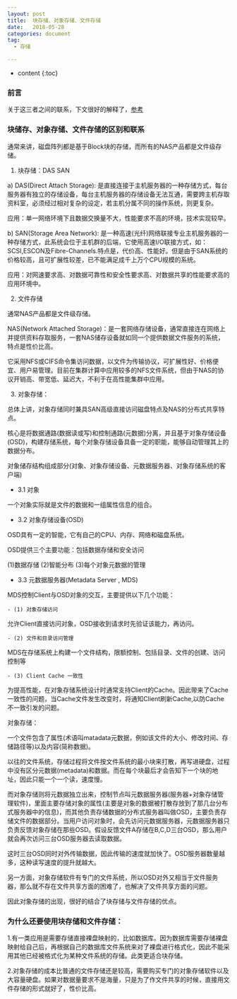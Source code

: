 ```yaml
---
layout: post
title:  块存储、对象存储、文件存储
date:   2018-05-28
categories: document
tag:
  - 存储

---
```

* content
{:toc}

### 前言
关于这三者之间的联系，下文很好的解释了，[参考](https://blog.csdn.net/qq_23348071/article/details/70232735)


### 块储存、对象存储、文件存储的区别和联系

通常来讲，磁盘阵列都是基于Block块的存储，而所有的NAS产品都是文件级存储。

1. 块存储：DAS   SAN

a) DAS(Direct Attach Storage): 是直接连接于主机服务器的一种存储方式，每台服务器有独立的存储设备，每台主机服务器的存储设备无法互通，需要跨主机存取资料室，必须经过相对复杂的设定，若主机分属不同的操作系统，则更复杂。

应用：单一网络环境下且数据交换量不大，性能要求不高的环境，技术实现较早。

b) SAN(Storage Area Network): 是一种高速(光纤)网络联接专业主机服务器的一种存储方式，此系统会位于主机群的后端，它使用高速I/O联接方式，如：SCSI,ESCON及Fibre-Channels.特点是，代价高、性能好。但是由于SAN系统的价格较高，且可扩展性较差，已不能满足成千上万个CPU规模的系统。

应用：对网速要求高、对数据可靠性和安全性要求高、对数据共享的性能要求高的应用环境中。



2. 文件存储

通常NAS产品都是文件级存储。

NAS(Network Attached Storage)：是一套网络存储设备，通常直接连在网络上并提供资料存取服务，一套NAS储存设备就如同一个提供数据文件服务的系统，特点是性价比高。

它采用NFS或CIFS命令集访问数据，以文件为传输协议，可扩展性好、价格便宜、用户易管理。目前在集群计算中应用较多的NFS文件系统，但由于NAS的协议开销高、带宽低、延迟大，不利于在高性能集群中应用。



3. 对象存储：

总体上讲，对象存储同时兼具SAN高级直接访问磁盘特点及NAS的分布式共享特点。

核心是将数据通路(数据读或写)和控制通路(元数据)分离，并且基于对象存储设备(OSD)，构建存储系统，每个对象存储设备具备一定的职能，能够自动管理其上的数据分布。

对象储存结构组成部分(对象、对象存储设备、元数据服务器、对象存储系统的客户端)

  - 3.1 对象

一个对象实际就是文件的数据和一组属性信息的组合。

  - 3.2 对象存储设备(OSD)

OSD具有一定的智能，它有自己的CPU、内存、网络和磁盘系统。

OSD提供三个主要功能：包括数据存储和安全访问

(1)数据存储  (2)智能分布  (3)每个对象元数据的管理

  - 3.3 元数据服务器(Metadata Server , MDS)

MDS控制Client与OSD对象的交互，主要提供以下几个功能：

    - (1) 对象存储访问

允许Client直接访问对象，OSD接收到请求时先验证该能力，再访问。


    - (2) 文件和目录访问管理


MDS在存储系统上构建一个文件结构，限额控制、包括目录、文件的创建、访问控制等


    - (3) Client Cache 一致性

为提高性能，在对象存储系统设计时通常支持Client的Cache。因此带来了Cache一致性的问题，当Cache文件发生改变时，将通知Client刷新Cache,以防Cache不一致引发的问题。

 对象存储：

一个文件包含了属性(术语叫matadata元数据，例如该文件的大小、修改时间、存储路径等)以及内容(简称数据)。

以往的文件系统，存储过程将文件按文件系统的最小块来打散，再写进硬盘，过程中没有区分元数据(metadata)和数据。而在每个块最后才会告知下一个块的地址，因此只能一个一个读，速度慢。

而对象存储则将元数据独立出来，控制节点叫元数据服务器(服务器+对象存储管理软件)，里面主要存储对象的属性(主要是对象的数据被打散存放到了那几台分布式服务器中的信息)，而其他负责存储数据的分布式服务器叫做OSD，主要负责存储文件的数据部分。当用户访问对象时，会先访问元数据服务器，元数据服务器只负责反馈对象存储在那些OSD。假设反馈文件A存储在B,C,D三台OSD，那么用户就会再次访问三台OSD服务器去读取数据。

这时三台OSD同时对外传输数据，因此传输的速度就加快了。OSD服务器数量越多，这种读写速度的提升就越大。

另一方面，对象存储软件有专门的文件系统，所以OSD对外又相当于文件服务器，那么就不存在文件共享方面的困难了，也解决了文件共享方面的问题。

因此对象存储的出现，很好的结合了块存储与文件存储的优点。



### 为什么还要使用块存储和文件存储：

1.有一类应用是需要存储直接裸盘映射的，比如数据库。因为数据库需要存储裸盘映射给自己后，再根据自己的数据库文件系统来对了裸盘进行格式化，因此不能采用其他已经被格式化为某种文件系统的存储。此类更适合块存储。

2.对象存储的成本比普通的文件存储还是较高，需要购买专门的对象存储软件以及大容量硬盘。如果对数据量要求不是海量，只是为了作文件共享的时候，直接用文件存储的形式就好了，性价比高。
